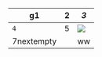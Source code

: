 | g1         | **2** | *3*                                                       |
|------------|-------|-----------------------------------------------------------|
| `4`        | 5     | ![](https://assets.pubpub.org/gurbwhpj/1482175456868.png) |
| 7nextempty |       | ww                                                        |


